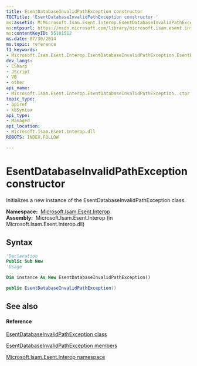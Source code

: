 ```yaml
---
title: EsentDatabaseInvalidPathException constructor 
TOCTitle: 'EsentDatabaseInvalidPathException constructor '
ms:assetid: M:Microsoft.Isam.Esent.Interop.EsentDatabaseInvalidPathException.#ctor
ms:mtpsurl: https://msdn.microsoft.com/library/microsoft.isam.esent.interop.esentdatabaseinvalidpathexception.esentdatabaseinvalidpathexception(v=EXCHG.10)
ms:contentKeyID: 55101512
ms.date: 07/30/2014
ms.topic: reference
f1_keywords:
- Microsoft.Isam.Esent.Interop.EsentDatabaseInvalidPathException.EsentDatabaseInvalidPathException
dev_langs:
- CSharp
- JScript
- VB
- other
api_name: 
- Microsoft.Isam.Esent.Interop.EsentDatabaseInvalidPathException..ctor
topic_type: 
- apiref
- kbSyntax
api_type: 
- Managed
api_location: 
- Microsoft.Isam.Esent.Interop.dll
ROBOTS: INDEX,FOLLOW

---
```


# EsentDatabaseInvalidPathException constructor

Initializes a new instance of the EsentDatabaseInvalidPathException class.

**Namespace:**  [Microsoft.Isam.Esent.Interop](hh596136\(v=exchg.10\).md)  
**Assembly:**  Microsoft.Isam.Esent.Interop (in Microsoft.Isam.Esent.Interop.dll)

## Syntax

``` vb
'Declaration
Public Sub New
'Usage

Dim instance As New EsentDatabaseInvalidPathException()
```

``` csharp
public EsentDatabaseInvalidPathException()
```

## See also

#### Reference

[EsentDatabaseInvalidPathException class](dn334460\(v=exchg.10\).md)

[EsentDatabaseInvalidPathException members](dn334345\(v=exchg.10\).md)

[Microsoft.Isam.Esent.Interop namespace](hh596136\(v=exchg.10\).md)

